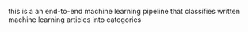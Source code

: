 
this is a an end-to-end machine learning pipeline that classifies written machine learning articles into categories 
